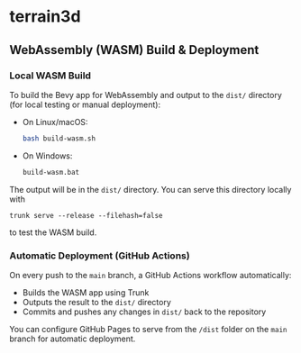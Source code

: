 # terrain3d

## WebAssembly (WASM) Build & Deployment

### Local WASM Build

To build the Bevy app for WebAssembly and output to the `dist/` directory (for local testing or manual deployment):

- On Linux/macOS:
  ```sh
  bash build-wasm.sh
  ```
- On Windows:
  ```bat
  build-wasm.bat
  ```

The output will be in the `dist/` directory. You can serve this directory locally with 
```
trunk serve --release --filehash=false
```
to test the WASM build.

### Automatic Deployment (GitHub Actions)

On every push to the `main` branch, a GitHub Actions workflow automatically:
- Builds the WASM app using Trunk
- Outputs the result to the `dist/` directory
- Commits and pushes any changes in `dist/` back to the repository

You can configure GitHub Pages to serve from the `/dist` folder on the `main` branch for automatic deployment.